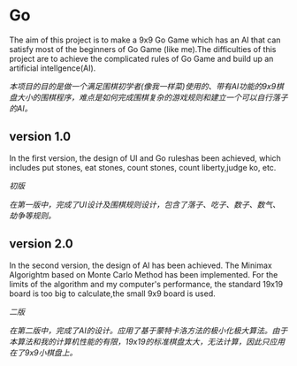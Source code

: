 # Go
 The aim of this project is to make a 9x9 Go Game which has an AI that can satisfy most of the beginners of Go Game (like me).The difficulties of this project are to achieve the complicated rules of Go Game and build up an artificial intellgence(AI). 

*本项目的目的是做一个满足围棋初学者(像我一样菜)使用的、带有AI功能的9x9棋盘大小的围棋程序，难点是如何完成围棋复杂的游戏规则和建立一个可以自行落子的AI。*

## version 1.0
In the first version, the design of UI and Go ruleshas been achieved, which includes put stones, eat stones, count stones, count liberty,judge ko, etc.

*初版*

*在第一版中，完成了UI设计及围棋规则设计，包含了落子、吃子、数子、数气、劫争等规则。*

## version 2.0
In the second version, the design of AI has been achieved. The Minimax Algorightm based on Monte Carlo Method has been implemented. For the limits of the algorithm and my computer's performance, the standard 19x19 board is too big to calculate,the small 9x9 board is used.

*二版*

*在第二版中，完成了AI的设计。应用了基于蒙特卡洛方法的极小化极大算法。由于本算法和我的计算机性能的有限，19x19的标准棋盘太大，无法计算，因此只应用在了9x9小棋盘上。*
